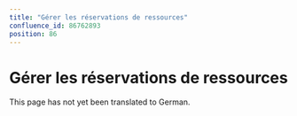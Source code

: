 ```yaml
---
title: "Gérer les réservations de ressources"
confluence_id: 86762893
position: 86
---
```

# Gérer les réservations de ressources


This page has not yet been translated to German.

